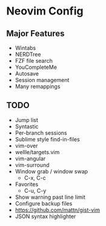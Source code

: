 # Neovim Config

## Major Features

* Wintabs
* NERDTree
* FZF file search
* YouCompleteMe
* Autosave
* Session management
* Many remappings

## TODO

* Jump list
* Syntastic
* Per-branch sessions
* Sublime style find-in-files
* vim-over
* wellle/targets.vim
* vim-angular
* vim-surround
* Window grab / window swap
  * C-x, C-c
* Favorites
  * C-u, C-y
* Show warning past line limit
* Configure backup files
* https://github.com/mattn/gist-vim
* JSON syntax highlighter
